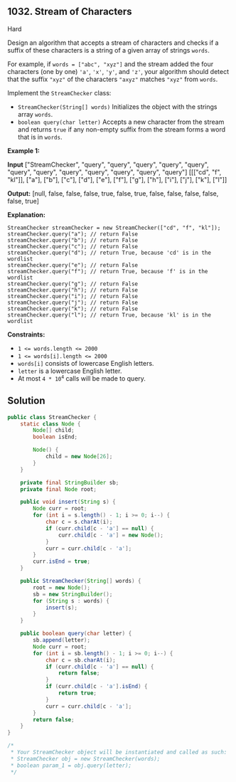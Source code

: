## 1032\. Stream of Characters

Hard

Design an algorithm that accepts a stream of characters and checks if a suffix of these characters is a string of a given array of strings `words`.

For example, if `words = ["abc", "xyz"]` and the stream added the four characters (one by one) `'a'`, `'x'`, `'y'`, and `'z'`, your algorithm should detect that the suffix `"xyz"` of the characters `"axyz"` matches `"xyz"` from `words`.

Implement the `StreamChecker` class:

*   `StreamChecker(String[] words)` Initializes the object with the strings array `words`.
*   `boolean query(char letter)` Accepts a new character from the stream and returns `true` if any non-empty suffix from the stream forms a word that is in `words`.

**Example 1:**

**Input** ["StreamChecker", "query", "query", "query", "query", "query", "query", "query", "query", "query", "query", "query", "query"] [[["cd", "f", "kl"]], ["a"], ["b"], ["c"], ["d"], ["e"], ["f"], ["g"], ["h"], ["i"], ["j"], ["k"], ["l"]]

**Output:** [null, false, false, false, true, false, true, false, false, false, false, false, true]

**Explanation:** 

    StreamChecker streamChecker = new StreamChecker(["cd", "f", "kl"]); 
    streamChecker.query("a"); // return False 
    streamChecker.query("b"); // return False 
    streamChecker.query("c"); // return False 
    streamChecker.query("d"); // return True, because 'cd' is in the wordlist 
    streamChecker.query("e"); // return False 
    streamChecker.query("f"); // return True, because 'f' is in the wordlist 
    streamChecker.query("g"); // return False 
    streamChecker.query("h"); // return False 
    streamChecker.query("i"); // return False 
    streamChecker.query("j"); // return False 
    streamChecker.query("k"); // return False 
    streamChecker.query("l"); // return True, because 'kl' is in the wordlist

**Constraints:**

*   `1 <= words.length <= 2000`
*   `1 <= words[i].length <= 2000`
*   `words[i]` consists of lowercase English letters.
*   `letter` is a lowercase English letter.
*   At most <code>4 * 10<sup>4</sup></code> calls will be made to query.

## Solution

```java
public class StreamChecker {
    static class Node {
        Node[] child;
        boolean isEnd;

        Node() {
            child = new Node[26];
        }
    }

    private final StringBuilder sb;
    private final Node root;

    public void insert(String s) {
        Node curr = root;
        for (int i = s.length() - 1; i >= 0; i--) {
            char c = s.charAt(i);
            if (curr.child[c - 'a'] == null) {
                curr.child[c - 'a'] = new Node();
            }
            curr = curr.child[c - 'a'];
        }
        curr.isEnd = true;
    }

    public StreamChecker(String[] words) {
        root = new Node();
        sb = new StringBuilder();
        for (String s : words) {
            insert(s);
        }
    }

    public boolean query(char letter) {
        sb.append(letter);
        Node curr = root;
        for (int i = sb.length() - 1; i >= 0; i--) {
            char c = sb.charAt(i);
            if (curr.child[c - 'a'] == null) {
                return false;
            }
            if (curr.child[c - 'a'].isEnd) {
                return true;
            }
            curr = curr.child[c - 'a'];
        }
        return false;
    }
}

/*
 * Your StreamChecker object will be instantiated and called as such:
 * StreamChecker obj = new StreamChecker(words);
 * boolean param_1 = obj.query(letter);
 */
```